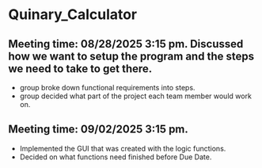 # Quinary_Calculator























 ## Meeting time: 08/28/2025  3:15 pm. Discussed how we want to setup the program and the steps we need to take to get there.
 * group broke down functional requirements into steps.
* group decided what part of the project each team member would work on.


## Meeting time: 09/02/2025 3:15 pm. 
* Implemented the GUI that was created with the logic functions. 
* Decided on what functions need finished before Due Date.
